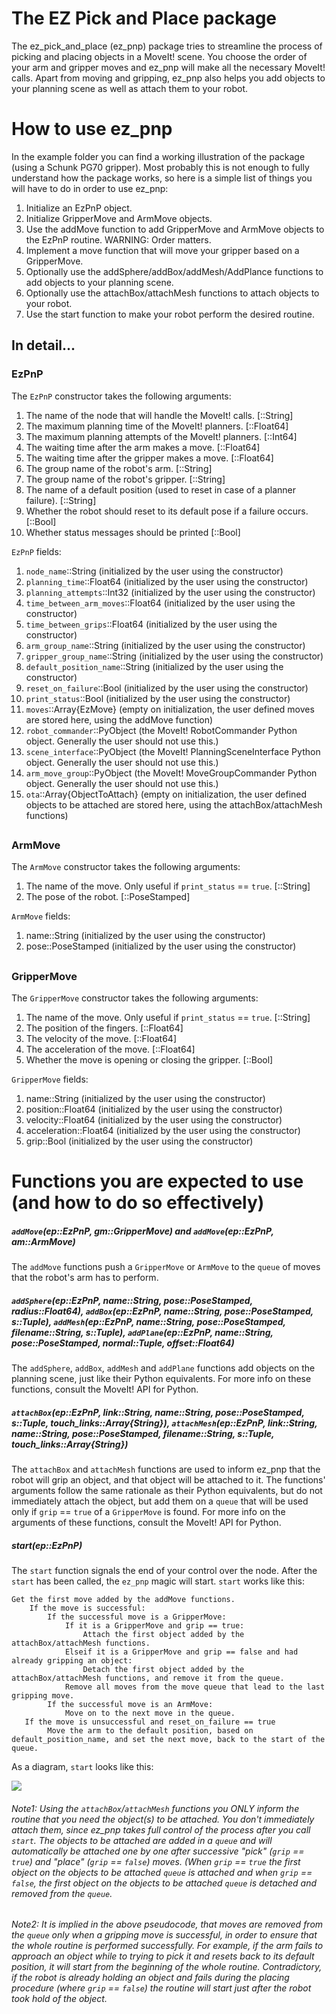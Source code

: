# The EZ Pick and Place package
The ez_pick_and_place (ez_pnp) package tries to streamline the process of picking and placing objects in a MoveIt! scene. You choose the order of your arm and gripper moves and ez_pnp will make all the necessary MoveIt! calls. Apart from moving and gripping, ez_pnp also helps you add objects to your planning scene as well as attach them to your robot.

# How to use ez_pnp

In the example folder you can find a working illustration of the package (using a Schunk PG70 gripper). Most probably this is not enough to fully understand how the package works, so here is a simple list of things you will have to do in order to use ez_pnp:

1. Initialize an EzPnP object.
2. Initialize GripperMove and ArmMove objects. 
3. Use the addMove function to add GripperMove and ArmMove objects to the EzPnP routine. WARNING: Order matters.
4. Implement a move function that will move your gripper based on a GripperMove.
5. Optionally use the addSphere/addBox/addMesh/AddPlance functions to add objects to your planning scene.
6. Optionally use the attachBox/attachMesh functions to attach objects to your robot.
7. Use the start function to make your robot perform the desired routine.

##

## In detail...
### EzPnP
The `EzPnP` constructor takes the following arguments:

1. The name of the node that will handle the MoveIt! calls. [::String]
2. The maximum planning time of the MoveIt! planners. [::Float64]
3. The maximum planning attempts of the MoveIt! planners. [::Int64]
4. The waiting time after the arm makes a move. [::Float64]
5. The waiting time after the gripper makes a move. [::Float64]
6. The group name of the robot's arm. [::String]
7. The group name of the robot's gripper. [::String]
8. The name of a default position (used to reset in case of a planner failure). [::String]
9. Whether the robot should reset to its default pose if a failure occurs. [::Bool]
10. Whether status messages should be printed [::Bool]

`EzPnP` fields:

1. `node_name`::String (initialized by the user using the constructor)
2. `planning_time`::Float64 (initialized by the user using the constructor)
3. `planning_attempts`::Int32 (initialized by the user using the constructor)
4. `time_between_arm_moves`::Float64 (initialized by the user using the constructor)
5. `time_between_grips`::Float64 (initialized by the user using the constructor)
6. `arm_group_name`::String (initialized by the user using the constructor)
7. `gripper_group_name`::String (initialized by the user using the constructor)
8. `default_position_name`::String (initialized by the user using the constructor)
9. `reset_on_failure`::Bool (initialized by the user using the constructor)
10. `print_status`::Bool (initialized by the user using the constructor)
11. `moves`::Array{EzMove} (empty on initialization, the user defined moves are stored here, using the addMove function)
12. `robot_commander`::PyObject (the MoveIt! RobotCommander Python object. Generally the user should not use this.)
13. `scene_interface`::PyObject (the MoveIt! PlanningSceneInterface Python object. Generally the user should not use this.)
14. `arm_move_group`::PyObject (the MoveIt! MoveGroupCommander Python object. Generally the user should not use this.)
15. `ota`::Array{ObjectToAttach} (empty on initialization, the user defined objects to be attached are stored here, using the attachBox/attachMesh functions)
##
### ArmMove
The `ArmMove` constructor takes the following arguments:

1. The name of the move. Only useful if `print_status` == `true`. [::String]
2. The pose of the robot. [::PoseStamped]

`ArmMove` fields:

1. name::String (initialized by the user using the constructor)
2. pose::PoseStamped (initialized by the user using the constructor)
##
### GripperMove
The `GripperMove` constructor takes the following arguments:

1. The name of the move. Only useful if `print_status` == `true`. [::String]
2. The position of the fingers. [::Float64]
3. The velocity of the move. [::Float64]
4. The acceleration of the move. [::Float64]
5. Whether the move is opening or closing the gripper. [::Bool]

`GripperMove` fields:

1. name::String (initialized by the user using the constructor)
2. position::Float64 (initialized by the user using the constructor)
3. velocity::Float64 (initialized by the user using the constructor)
4. acceleration::Float64 (initialized by the user using the constructor)
5. grip::Bool (initialized by the user using the constructor)

##
# Functions you are expected to use (and how to do so effectively)

##### `addMove`(ep::EzPnP, gm::GripperMove) and `addMove`(ep::EzPnP, am::ArmMove)
The `addMove` functions push a `GripperMove` or `ArmMove` to the `queue` of moves that the robot's arm has to perform.

##### `addSphere`(ep::EzPnP, name::String, pose::PoseStamped, radius::Float64), `addBox`(ep::EzPnP, name::String, pose::PoseStamped, s::Tuple), `addMesh`(ep::EzPnP, name::String, pose::PoseStamped, filename::String, s::Tuple), `addPlane`(ep::EzPnP, name::String, pose::PoseStamped, normal::Tuple, offset::Float64)

The `addSphere`, `addBox`, `addMesh` and `addPlane` functions add objects on the planning scene, just like their Python equivalents. For more info on these functions, consult the MoveIt! API for Python.

##### `attachBox`(ep::EzPnP, link::String, name::String, pose::PoseStamped, s::Tuple, touch_links::Array{String}), `attachMesh`(ep::EzPnP, link::String, name::String, pose::PoseStamped, filename::String, s::Tuple, touch_links::Array{String})

The `attachBox` and `attachMesh` functions are used to inform ez_pnp that the robot will grip an object, and that object will be attached to it. The functions' arguments follow the same rationale as their Python equivalents, but do not immediately attach the object, but add them on a `queue` that will be used only if `grip` == `true` of a `GripperMove` is found. For more info on the arguments of these functions, consult the MoveIt! API for Python.

##### start(ep::EzPnP)

The `start` function signals the end of your control over the node. After the `start` has been called, the `ez_pnp` magic will start. `start` works like this:

```
Get the first move added by the addMove functions.
    If the move is successful:
        If the successful move is a GripperMove:
            If it is a GripperMove and grip == true:
                Attach the first object added by the attachBox/attachMesh functions.
            Elseif it is a GripperMove and grip == false and had already gripping an object:
                Detach the first object added by the attachBox/attachMesh functions, and remove it from the queue.
            Remove all moves from the move queue that lead to the last gripping move.
        If the successful move is an ArmMove:
            Move on to the next move in the queue.
   If the move is unsuccessful and reset_on_failure == true
        Move the arm to the default position, based on default_position_name, and set the next move, back to the start of the queue.
```

As a diagram, `start` looks like this:

<img src="https://raw.githubusercontent.com/gstavrinos/ez_pick_and_place/master/doc/start.png">

###### Note1: Using the `attachBox`/`attachMesh` functions you ONLY inform the routine that you need the object(s) to be attached. You don't immediately attach them, since ez_pnp takes full control of the process after you call `start`. The objects to be attached are added in a `queue` and will automatically be attached one by one after successive "pick" (`grip` == `true`) and "place" (`grip` == `false`) moves. (When `grip` == `true` the first object on the objects to be attached `queue` is attached and when `grip` == `false`, the first object on the objects to be attached `queue` is detached and removed from the `queue`.


###### Note2: It is implied in the above pseudocode, that moves are removed from the `queue` only when a gripping move is successful, in order to ensure that the whole routine is performed successfully. For example, if the arm fails to approach an object while to trying to pick it and resets back to its default position, it will start from the beginning of the whole routine. Contradictory, if the robot is already holding an object and fails during the placing procedure (where `grip` == `false`) the routine will start just after the robot took hold of the object.




